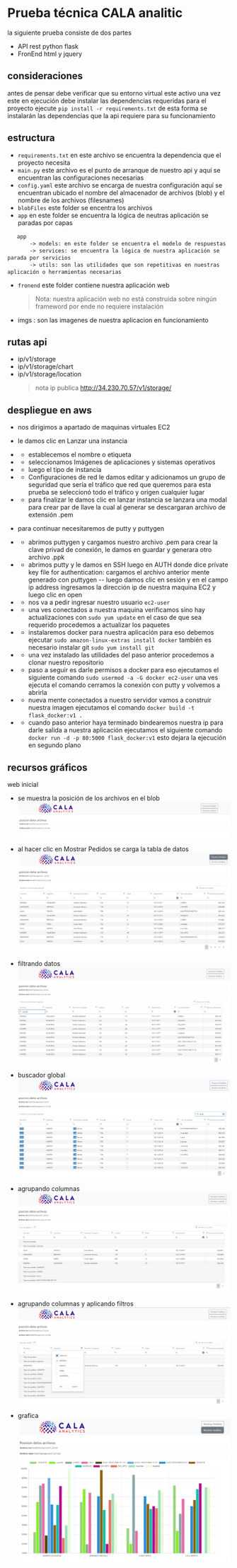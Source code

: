 # Prueba técnica CALA analitic

la siguiente prueba consiste de dos partes

- API rest python flask
- FronEnd html y jquery

## consideraciones

antes de pensar debe verificar que su entorno virtual este activo
una vez este en ejecución debe instalar las dependencias requeridas para el proyecto
ejecute
`pip install -r requirements.txt`
de esta forma se instalarán las dependencias que la api requiere para su funcionamiento

## estructura

- `requirements.txt` en este archivo se encuentra la dependencia que el proyecto necesita
- `main.py` este archivo es el punto de arranque de nuestro api y aquí se encuentran las configuraciones necesarias
- `config.yaml` este archivo se encarga de nuestra configuración aquí se encuentran ubicado el nombre del almacenador de archivos (blob)
  y el nombre de los archivos (filesnames)
- `blobFiles` este folder se encentra los archivos
- `app` en este folder se encuentra la lógica de neutras aplicación se paradas por capas

```
   app
       -> models: en este folder se encuentra el modelo de respuestas
       -> services: se encuentra la lógica de nuestra aplicación se parada por servicios
       -> utils: son las utilidades que son repetitivas en nuestras aplicación o herramientas necesarias

```

- `fronend` este folder contiene nuestra aplicación web

  > Nota: nuestra aplicación web no está construida sobre ningún frameword por ende no requiere instalación

- imgs : son las imagenes de nuestra aplicacion en funcionamiento


## rutas api

- ip/v1/storage
- ip/v1/storage/chart
- ip/v1/storage/location
  > nota ip publica http://34.230.70.57/v1/storage/

## despliegue en aws


- nos dirigimos a apartado de maquinas virtuales EC2
- le damos clic en Lanzar una instancia
- - establecemos el nombre o etiqueta

- - seleccionamos Imágenes de aplicaciones y sistemas operativos
- - luego el tipo de instancia
- - Configuraciones de red le damos editar y adicionamos un grupo de seguridad que sería el tráfico que red que queremos para esta prueba se seleccionó todo el tráfico y origen cualquier lugar
- - para finalizar le damos clic en lanzar instancia se lanzara una modal para crear par de llave la cual al generar se descargaran archivo de extensión .pem

- para continuar necesitaremos de putty y puttygen
- - abrimos puttygen y cargamos nuestro archivo .pem para crear la clave privad de conexión, le damos en guardar y generara otro archivo .ppk
- - abrimos putty y le damos en SSH luego en AUTH donde dice prívate key file for authentication: cargamos el archivo anterior mente generado con puttygen
    -- luego damos clic en sesión y en el campo ip address ingresamos la dirección ip de nuestra maquina EC2 y luego clic en open
- - nos va a pedir ingresar nuestro usuario `ec2-user`
- - una ves conectados a nuestra maquina verificamos sino hay actualizaciones con `sudo yum update` en el caso de que sea requerido procedemos a actualizar los paquetes
- - instalaremos docker para nuestra aplicación para eso debemos ejecutar
    `sudo amazon-linux-extras install docker` también es necesario instalar git `sudo yum install git`
- - una vez instalado las utilidades del paso anterior procedemos a clonar nuestro repositorio
- - paso a seguir es darle permisos a docker para eso ejecutamos el siguiente comando
    `sudo usermod -a -G docker ec2-user` una ves ejecuta el comando cerramos la conexión con putty y volvemos a abrirla
- - nueva mente conectados a nuestro servidor vamos a construir nuestra imagen ejecutamos el comando `docker build -t flask_docker:v1 .`
- - cuando paso anterior haya terminado bindearemos nuestra ip para darle salida a nuestra aplicación ejecutamos el siguiente comando `docker run -d -p 80:5000 flask_docker:v1` esto dejara la ejecución en segundo plano


## recursos gráficos

web inicial

- se muestra la posición de los archivos en el blob
  ![alt text](./imgs/1.PNG)

- al hacer clic en Mostrar Pedidos se carga la tabla de datos
  ![alt text](./imgs/2.PNG)

- filtrando datos
  ![alt text](./imgs/f1.PNG)
- buscador global
  ![alt text](./imgs/f2.PNG)
- agrupando columnas
  ![alt text](./imgs/g1.PNG)
- agrupando columnas y aplicando filtros
  ![alt text](./imgs/g2.PNG)
- grafica
  ![alt text](./imgs/analitic.PNG)
